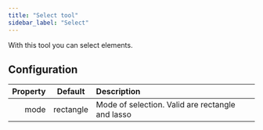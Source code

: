 ```yaml
---
title: "Select tool"
sidebar_label: "Select"
---
```



With this tool you can select elements.

## Configuration

| Property |  Default  | Description                                      |
| -------: | :-------: | :----------------------------------------------- |
|     mode | rectangle | Mode of selection. Valid are rectangle and lasso |
